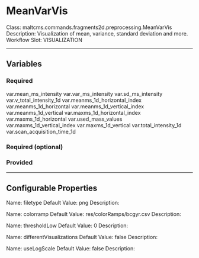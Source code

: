 <h1>MeanVarVis</h1>
Class: maltcms.commands.fragments2d.preprocessing.MeanVarVis
Description: Visualization of mean, variance, standard deviation and more.
Workflow Slot: VISUALIZATION

---

<h2>Variables</h2>
<h3>Required</h3>
	var.mean_ms_intensity
	var.var_ms_intensity
	var.sd_ms_intensity
	var.v_total_intensity_1d
	var.meanms_1d_horizontal_index
	var.meanms_1d_horizontal
	var.meanms_1d_vertical_index
	var.meanms_1d_vertical
	var.maxms_1d_horizontal_index
	var.maxms_1d_horizontal
	var.used_mass_values
	var.maxms_1d_vertical_index
	var.maxms_1d_vertical
	var.total_intensity_1d
	var.scan_acquisition_time_1d

<h3>Required (optional)</h3>

<h3>Provided</h3>


---

<h2>Configurable Properties</h2>
Name: filetype
Default Value: png
Description: 

Name: colorramp
Default Value: res/colorRamps/bcgyr.csv
Description: 

Name: thresholdLow
Default Value: 0
Description: 

Name: differentVisualizations
Default Value: false
Description: 

Name: useLogScale
Default Value: false
Description: 


